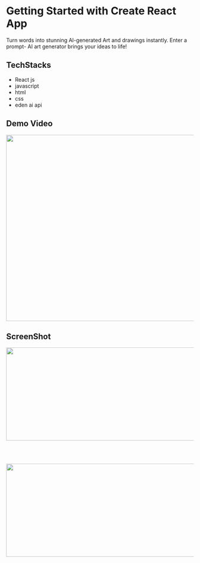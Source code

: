 # Getting Started with Create React App
Turn words into stunning AI-generated Art and drawings instantly. Enter a prompt- AI art generator brings your ideas to life!

## TechStacks
- React js
- javascript
- html
- css
- eden ai api

## Demo Video

<img src="https://github.com/khan-mujeeb/AI-Image-Generator/assets/89351750/32c723cc-6c07-417e-aea9-068cccce2337" height="500" width="1080" />

## ScreenShot

<div>
  
<img src="https://github.com/khan-mujeeb/AI-Image-Generator/assets/89351750/30237bcd-2c23-478b-a391-e037f6d3d1aa" width="540" height="250"/>


<br><br>

<img src="https://github.com/khan-mujeeb/AI-Image-Generator/assets/89351750/8b8e9170-3154-45c2-9881-c03f4285467b" width="540" height="250"/>

</div>




